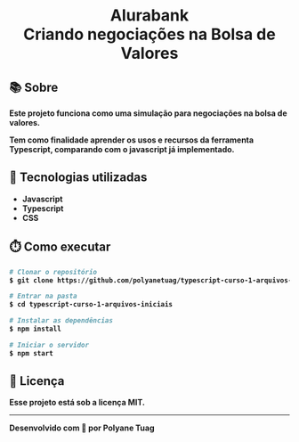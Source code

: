 <div align="center" justify-content="space-between">
  <h1><b>Alurabank<b>  <br>Criando negociações na Bolsa de Valores</h1>
</div>

<!-- <div align="center">
    <img width= '800' src="" /> 
</div> -->

## 📚 Sobre
Este projeto funciona como uma simulação para negociações na bolsa de valores. 

Tem como finalidade aprender os usos e recursos da ferramenta Typescript, comparando com o javascript já implementado.

## 🚀 Tecnologias utilizadas
- Javascript
- Typescript
- CSS

## ⏱️ Como executar

```bash
# Clonar o repositório
$ git clone https://github.com/polyanetuag/typescript-curso-1-arquivos-iniciais.git

# Entrar na pasta
$ cd typescript-curso-1-arquivos-iniciais

# Instalar as dependências
$ npm install

# Iniciar o servidor
$ npm start
```

## 📝 Licença

Esse projeto está sob a licença MIT.

---

Desenvolvido com 💜 por Polyane Tuag
